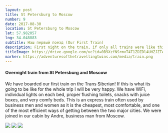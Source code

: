 ```yaml
---
layout: post
title: St Petersburg to Moscow
number: 9
date: 2017-08-30
location: St Petersburg to Moscow
lat: 57.982057
lng: 34.048883
subtitle: Наш первый поезд (Our First Train)
description: First night on the train, if only all trains were like this!
titleImage: https://drive.google.com/uc?id=0B9XzfNSrmvT4T1ZDZDl4UHZJZTA
marker: https://adventuresofthetravellingtwins.com/media/train.png
---
```


<h4>Overnight train from St Petersburg and Moscow</h4>

We have boarded our first train on the Trans Siberian! If this is what its going to be like for the whole trip I will be very happy. We have WiFi, individual lights on each bed, proper flushing toilets, snacks with juice boxes, and very comfy beds. This is an express train often used by business men and women as it is the cheapest, most comfortable, and one of the most efficient ways of getting between the two major cities. We were joined in our cabin by Andre, business man from Moscow.

<img src="https://drive.google.com/uc?id=0B9XzfNSrmvT4T1ZDZDl4UHZJZTA" class="image1">
<img src="https://drive.google.com/uc?id=0B9XzfNSrmvT4MGFSdS15eTN0SGc" class="image1">
<img src="https://drive.google.com/uc?id=0B9XzfNSrmvT4aTdZWTJWczVtS2s" class="image1">
